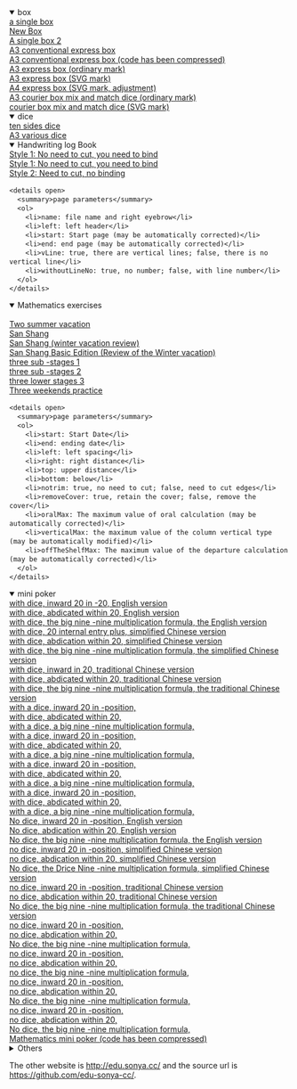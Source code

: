   <details open>
    <summary>box</summary>
		<a target="_blank" href="https://anqisoft.github.io/box/box.htm">a single box</a><br/>
		<a target="_blank" href="https://anqisoft.github.io/box/box_new.htm">New Box</a><br/>
		<a target="_blank" href="https://anqisoft.github.io/box/box_single_file.htm">A single box 2</a><br/>
		<a target="_blank" href="https://anqisoft.github.io/box/cuboid_with_square_section_a3.htm">A3 conventional express box</a><br/>
		<a target="_blank" href="https://anqisoft.github.io/box/cuboid_with_square_section_a3.min.htm">A3 conventional express box (code has been compressed)</a><br/>
		<a target="_blank" href="https://anqisoft.github.io/box/express_box_a3_use_page.htm">A3 express box (ordinary mark)</a><br/>
		<a target="_blank" href="https://anqisoft.github.io/box/express_box_a3_use_svg.htm">A3 express box (SVG mark)</a><br/>
		<a target="_blank" href="https://anqisoft.github.io/box/express_box_a4_use_svg_240210.htm">A4 express box (SVG mark, adjustment)</a><br/>
		<a target="_blank" href="https://anqisoft.github.io/box/express_boxes_and_dices_a3_use_page.htm">A3 courier box mix and match dice (ordinary mark)</a><br/>
		<a target="_blank" href="https://anqisoft.github.io/box/express_boxes_and_dices_a3_use_svg.htm">courier box mix and match dice (SVG mark)</a><br />
  </details>

  <details open><summary>dice</summary>
		<a target="_blank" href="https://anqisoft.github.io/dice/dices_10_faces.htm">ten sides dice</a><br/>
		<a target="_blank" href="https://anqisoft.github.io/dice/dices_a3.htm">A3 various dice</a><br />
  </details>

  <details open><summary>Handwriting log Book</summary>
		<a target="_blank" href="https://anqisoft.github.io/logger/logger.htm">Style 1: No need to cut, you need to bind</a><br/>
		<a target="_blank" href="https://anqisoft.github.io/logger/logger_notNeedCut.htm">Style 1: No need to cut, you need to bind</a><br/>
		<a target="_blank" href="https://anqisoft.github.io/logger/logger1.htm">Style 2: Need to cut, no binding</a><br />

    <details open>
      <summary>page parameters</summary>
      <ol>
        <li>name: file name and right eyebrow</li>
        <li>left: left header</li>
        <li>start: Start page (may be automatically corrected)</li>
        <li>end: end page (may be automatically corrected)</li>
        <li>vLine: true, there are vertical lines; false, there is no vertical line</li>
        <li>withoutLineNo: true, no number; false, with line number</li>
      </ol>
	</details>
  </details>

  <details open><summary>Mathematics exercises</summary>
		<a target="_blank" href="https://anqisoft.github.io/math_exercise/24points.htm" style="display:none;"> </a><br/>
		<a target="_blank" href="https://anqisoft.github.io/math_exercise/grade2_term2_summer_holiday.htm">Two summer vacation</a><br/>
		<a target="_blank" href="https://anqisoft.github.io/math_exercise/grade3_term1.htm">San Shang</a><br/>
		<a target="_blank" href="https://anqisoft.github.io/math_exercise/grade3_term1_winter_holiday.htm">San Shang (winter vacation review)</a><br/>
		<a target="_blank" href="https://anqisoft.github.io/math_exercise/grade3_term1_winter_holiday_basic.htm">San Shang Basic Edition (Review of the Winter vacation)</a><br/>
		<a target="_blank" href="https://anqisoft.github.io/math_exercise/grade3_term2_phase1.htm">three sub -stages 1</a><br/>
		<a target="_blank" href="https://anqisoft.github.io/math_exercise/grade3_term2_phase2.htm">three sub -stages 2</a><br/>
		<a target="_blank" href="https://anqisoft.github.io/math_exercise/grade3_term2_phase3.htm">three lower stages 3</a><br/>
		<a target="_blank" href="https://anqisoft.github.io/math_exercise/grade3_term2_weekend.htm">Three weekends practice</a><br />

    <details open>
      <summary>page parameters</summary>
      <ol>
        <li>start: Start Date</li>
        <li>end: ending date</li>
        <li>left: left spacing</li>
        <li>right: right distance</li>
        <li>top: upper distance</li>
        <li>bottom: below</li>
        <li>notrim: true, no need to cut; false, need to cut edges</li>
        <li>removeCover: true, retain the cover; false, remove the cover</li>
        <li>oralMax: The maximum value of oral calculation (may be automatically corrected)</li>
        <li>verticalMax: the maximum value of the column vertical type (may be automatically modified)</li>
        <li>offTheShelfMax: The maximum value of the departure calculation (may be automatically corrected)</li>
      </ol>
	</details>
  </details>

  <details open><summary>mini poker</summary>
		<a target="_blank" href="https://anqisoft.github.io/mini_poker/math.htm?lang=en_us&no=1&useDice=true">with dice, inward 20 in -20, English version</a><br/>
		<a target="_blank" href="https://anqisoft.github.io/mini_poker/math.htm?lang=en_us&no=2&useDice=true">with dice, abdicated within 20, English version</a><br/>
		<a target="_blank" href="https://anqisoft.github.io/mini_poker/math.htm?lang=en_us&no=3&useDice=true">with dice, the big nine -nine multiplication formula, the English version</a><br/>
		<a target="_blank" href="https://anqisoft.github.io/mini_poker/math.htm?lang=zh_cn&no=1&useDice=true">with dice, 20 internal entry plus, simplified Chinese version</a><br/>
		<a target="_blank" href="https://anqisoft.github.io/mini_poker/math.htm?lang=zh_cn&no=2&useDice=true">with dice, abdication within 20, simplified Chinese version</a><br/>
		<a target="_blank" href="https://anqisoft.github.io/mini_poker/math.htm?lang=zh_cn&no=3&useDice=true">with dice, the big nine -nine multiplication formula, the simplified Chinese version</a><br/>
		<a target="_blank" href="https://anqisoft.github.io/mini_poker/math.htm?lang=zh_tw&no=1&useDice=true">with dice, inward in 20, traditional Chinese version</a><br/>
		<a target="_blank" href="https://anqisoft.github.io/mini_poker/math.htm?lang=zh_tw&no=2&useDice=true">with dice, abdicated within 20, traditional Chinese version</a><br/>
		<a target="_blank" href="https://anqisoft.github.io/mini_poker/math.htm?lang=zh_tw&no=3&useDice=true">with dice, the big nine -nine multiplication formula, the traditional Chinese version</a><br/>
		<a target="_blank" href="https://anqisoft.github.io/mini_poker/math.htm?lang=&no=1&useDice=true">with a dice, inward 20 in -position,</a><br/>
		<a target="_blank" href="https://anqisoft.github.io/mini_poker/math.htm?lang=&no=2&useDice=true">with dice, abdicated within 20,</a><br/>
		<a target="_blank" href="https://anqisoft.github.io/mini_poker/math.htm?lang=&no=3&useDice=true">with a dice, a big nine -nine multiplication formula,</a><br/>
		<a target="_blank" href="https://anqisoft.github.io/mini_poker/math.htm?lang=英文版&no=1&useDice=true">with a dice, inward 20 in -position,</a><br/>
		<a target="_blank" href="https://anqisoft.github.io/mini_poker/math.htm?lang=英文版&no=2&useDice=true">with dice, abdicated within 20,</a><br/>
		<a target="_blank" href="https://anqisoft.github.io/mini_poker/math.htm?lang=英文版&no=3&useDice=true">with a dice, a big nine -nine multiplication formula,</a><br/>
		<a target="_blank" href="https://anqisoft.github.io/mini_poker/math.htm?lang=简体中文版&no=1&useDice=true">with a dice, inward 20 in -position,</a><br/>
		<a target="_blank" href="https://anqisoft.github.io/mini_poker/math.htm?lang=简体中文版&no=2&useDice=true">with dice, abdicated within 20,</a><br/>
		<a target="_blank" href="https://anqisoft.github.io/mini_poker/math.htm?lang=简体中文版&no=3&useDice=true">with a dice, a big nine -nine multiplication formula,</a><br/>
		<a target="_blank" href="https://anqisoft.github.io/mini_poker/math.htm?lang=繁体中文版&no=1&useDice=true">with a dice, inward 20 in -position,</a><br/>
		<a target="_blank" href="https://anqisoft.github.io/mini_poker/math.htm?lang=繁体中文版&no=2&useDice=true">with dice, abdicated within 20,</a><br/>
		<a target="_blank" href="https://anqisoft.github.io/mini_poker/math.htm?lang=繁体中文版&no=3&useDice=true">with a dice, a big nine -nine multiplication formula,</a><br/>
		<a target="_blank" href="https://anqisoft.github.io/mini_poker/math.htm?lang=en_us&no=1&useDice=false">No dice, inward 20 in -position, English version</a><br/>
		<a target="_blank" href="https://anqisoft.github.io/mini_poker/math.htm?lang=en_us&no=2&useDice=false">No dice, abdication within 20, English version</a><br/>
		<a target="_blank" href="https://anqisoft.github.io/mini_poker/math.htm?lang=en_us&no=3&useDice=false">No dice, the big nine -nine multiplication formula, the English version</a><br/>
		<a target="_blank" href="https://anqisoft.github.io/mini_poker/math.htm?lang=zh_cn&no=1&useDice=false">no dice, inward 20 in -position, simplified Chinese version</a><br/>
		<a target="_blank" href="https://anqisoft.github.io/mini_poker/math.htm?lang=zh_cn&no=2&useDice=false">no dice, abdication within 20, simplified Chinese version</a><br/>
		<a target="_blank" href="https://anqisoft.github.io/mini_poker/math.htm?lang=zh_cn&no=3&useDice=false">No dice, the Drice Nine -nine multiplication formula, simplified Chinese version</a><br/>
		<a target="_blank" href="https://anqisoft.github.io/mini_poker/math.htm?lang=zh_tw&no=1&useDice=false">no dice, inward 20 in -position, traditional Chinese version</a><br/>
		<a target="_blank" href="https://anqisoft.github.io/mini_poker/math.htm?lang=zh_tw&no=2&useDice=false">no dice, abdication within 20, traditional Chinese version</a><br/>
		<a target="_blank" href="https://anqisoft.github.io/mini_poker/math.htm?lang=zh_tw&no=3&useDice=false">No dice, the big nine -nine multiplication formula, the traditional Chinese version</a><br/>
		<a target="_blank" href="https://anqisoft.github.io/mini_poker/math.htm?lang=&no=1&useDice=false">no dice, inward 20 in -position,</a><br/>
		<a target="_blank" href="https://anqisoft.github.io/mini_poker/math.htm?lang=&no=2&useDice=false">no dice, abdication within 20,</a><br/>
		<a target="_blank" href="https://anqisoft.github.io/mini_poker/math.htm?lang=&no=3&useDice=false">No dice, the big nine -nine multiplication formula,</a><br/>
		<a target="_blank" href="https://anqisoft.github.io/mini_poker/math.htm?lang=英文版&no=1&useDice=false">no dice, inward 20 in -position,</a><br/>
		<a target="_blank" href="https://anqisoft.github.io/mini_poker/math.htm?lang=英文版&no=2&useDice=false">no dice, abdication within 20,</a><br/>
		<a target="_blank" href="https://anqisoft.github.io/mini_poker/math.htm?lang=英文版&no=3&useDice=false">no dice, the big nine -nine multiplication formula,</a><br/>
		<a target="_blank" href="https://anqisoft.github.io/mini_poker/math.htm?lang=简体中文版&no=1&useDice=false">no dice, inward 20 in -position,</a><br/>
		<a target="_blank" href="https://anqisoft.github.io/mini_poker/math.htm?lang=简体中文版&no=2&useDice=false">no dice, abdication within 20,</a><br/>
		<a target="_blank" href="https://anqisoft.github.io/mini_poker/math.htm?lang=简体中文版&no=3&useDice=false">No dice, the big nine -nine multiplication formula,</a><br/>
		<a target="_blank" href="https://anqisoft.github.io/mini_poker/math.htm?lang=繁体中文版&no=1&useDice=false">no dice, inward 20 in -position,</a><br/>
		<a target="_blank" href="https://anqisoft.github.io/mini_poker/math.htm?lang=繁体中文版&no=2&useDice=false">no dice, abdication within 20,</a><br/>
		<a target="_blank" href="https://anqisoft.github.io/mini_poker/math.htm?lang=繁体中文版&no=3&useDice=false">No dice, the big nine -nine multiplication formula,</a><br />
    <a target="_blank" href="https://anqisoft.github.io/mini_poker/math.min.htm">Mathematics mini poker (code has been compressed)</a><br />
  </details>

  <details>
    <summary>Others</summary>
    <img src="math_exercise/Third Order Magic Square.jpg" alt="math_exercise/Third Order Magic Square.jpg" />
  </details>

  The other website is <a target="_blank" href="http://edu.sonya.cc/">http://edu.sonya.cc/</a> and the source url is <a target="_blank" href="https://github.com/edu-sonya-cc/">https://github.com/edu-sonya-cc/</a>.<br />